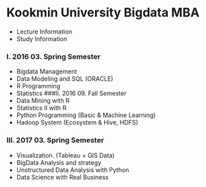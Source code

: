 # Kookmin University Bigdata MBA
 - Lecture Information
 - Study Information
 ### I. 2016 03. Spring Semester 
   - Bigdata Management 
   - Data Modeling and SQL (ORACLE)
   - R Programming 
   - Statistics
 ###Ⅱ. 2016 09. Fall Semester
   - Data Mining with R
   - Statistics II with R 
   - Python Programming (Basic & Machine Learning) 
   - Hadoop System (Ecosystem & Hive, HDFS)
 ### Ⅲ. 2017 03. Spring Semester
   - Visualization. (Tableau + GIS Data)
   - BigData Analysis and strategy 
   - Unstructured Data Analysis with Python 
   - Data Science with Real Business 
